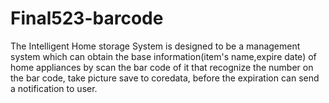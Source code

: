 # Final523-barcode
The Intelligent Home  storage System is designed to be a management system 
which can obtain the base information(item's name,expire date)  of home appliances by scan the bar code of it that  recognize the number on the bar code, 
take picture  save to coredata, before the expiration can send a notification to user.

